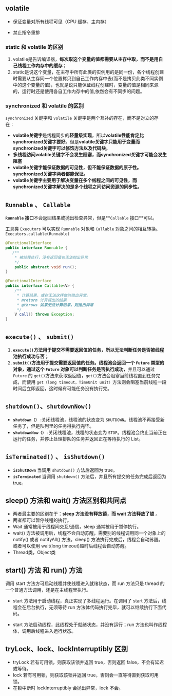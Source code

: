 ## volatile

- 保证变量对所有线程可见（CPU 缓存、主内存）

- 禁止指令重排



### static 和 volatile 的区别

1. volatile是告诉编译器，**每次取这个变量的值都需要从主存中取，而不是用自己线程工作内存中的缓存**；
2. static是说这个变量，在主存中所有此类的实例用的是同一份，各个线程创建时需要从主存同一个位置拷贝到自己工作内存中去(而不是拷贝此类不同实例中的这个变量的值)，也就是说只能保证线程创建时，变量的值是相同来源的，运行时还是使用各自工作内存中的值,依然会有不同步的问题。

### synchronized 和 volatile 的区别

`synchronized` 关键字和 `volatile` 关键字是两个互补的存在，而不是对立的存在：

- **volatile关键字**是线程同步的**轻量级实现**，所以**volatile性能肯定比synchronized关键字要好**。但是**volatile关键字只能用于变量而synchronized关键字可以修饰方法以及代码块**。
- **多线程访问volatile关键字不会发生阻塞，而synchronized关键字可能会发生阻塞**
- **volatile关键字能保证数据的可见性，但不能保证数据的原子性。synchronized关键字两者都能保证。**
- **volatile关键字主要用于解决变量在多个线程之间的可见性，而 synchronized关键字解决的是多个线程之间访问资源的同步性。**



## `Runnable` 、 `Callable`

**`Runnable` 接口**不会返回结果或抛出检查异常，但是**`Callable` 接口**可以。

工具类 `Executors` 可以实现 `Runnable` 对象和 `Callable` 对象之间的相互转换。`Executors.callable(Runnable)`

```java
@FunctionalInterface
public interface Runnable {
   /**
    * 被线程执行，没有返回值也无法抛出异常
    */
    public abstract void run();
}

@FunctionalInterface
public interface Callable<V> {
    /**
     * 计算结果，或在无法这样做时抛出异常。
     * @return 计算得出的结果
     * @throws 如果无法计算结果，则抛出异常
     */
    V call() throws Exception;
}
```



##  `execute()` 、 `submit()`

1. **`execute()`方法用于提交不需要返回值的任务，所以无法判断任务是否被线程池执行成功与否；**
2. **`submit()`方法用于提交需要返回值的任务。线程池会返回一个 `Future` 类型的对象，通过这个 `Future` 对象可以判断任务是否执行成功**，并且可以通过 `Future` 的 `get()`方法来获取返回值，`get()`方法会阻塞当前线程直到任务完成，而使用 `get（long timeout，TimeUnit unit）`方法则会阻塞当前线程一段时间后立即返回，这时候有可能任务没有执行完。



## `shutdown()`、`shutdownNow()`

- **`shutdown（）`** :关闭线程池，线程池的状态变为 `SHUTDOWN`。线程池不再接受新任务了，但是队列里的任务得执行完毕。
- **`shutdownNow（）`** :关闭线程池，线程的状态变为 `STOP`。线程池会终止当前正在运行的任务，并停止处理排队的任务并返回正在等待执行的 List。



## `isTerminated()` 、 `isShutdown()`

- **`isShutDown`** 当调用 `shutdown()` 方法后返回为 true。
- **`isTerminated`** 当调用 `shutdown()` 方法后，并且所有提交的任务完成后返回为 true。



##  sleep() 方法和 wait() 方法区别和共同点

- 两者最主要的区别在于：**sleep 方法没有释放锁，而 wait 方法释放了锁** 。
- 两者都可以暂停线程的执行。
- Wait 通常被用于线程间交互/通信，sleep 通常被用于暂停执行。
- wait() 方法被调用后，线程不会自动苏醒，需要别的线程调用同一个对象上的 notify() 或者 notifyAll() 方法。sleep() 方法执行完成后，线程会自动苏醒。或者可以使用 wait(long timeout)超时后线程会自动苏醒。
- Thread类，Object类



## start() 方法 和 run() 方法

调用 start 方法方可启动线程并使线程进入就绪状态，而 run 方法只是 thread 的一个普通方法调用，还是在主线程里执行。

- start 方法用于启动线程，真正实现了多线程运行。在调用了 start 方法后，线程会在后台执行，无须等待 run 方法体代码执行完毕，就可以继续执行下面代码。

- start 方法启动线程，此线程处于就绪状态，并没有运行；run 方法也叫作线程体，调用后线程进入运行状态。



## tryLock、lock、lockInterruptibly 区别

- tryLock 若有可用锁，则获取该锁并返回 true，否则返回 false，不会有延迟或等待。
- lock 若有可用锁，则获取该锁并返回 true，否则会一直等待直到获取可用锁。
- 在锁中断时 lockInterruptibly 会抛出异常，lock 不会。

